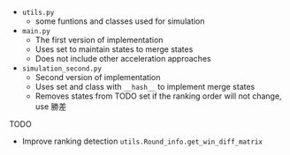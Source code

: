 - `utils.py`
    - some funtions and classes used for simulation
- `main.py`
    - The first version of implementation
    - Uses set to maintain states to merge states
    - Does not include other acceleration approaches
- `simulation_second.py`
    - Second version of implementation
    - Uses set and class with `__hash__` to implement merge states
    - Removes states from TODO set if the ranking order will not change, use 勝差

TODO

- Improve ranking detection `utils.Round_info.get_win_diff_matrix`